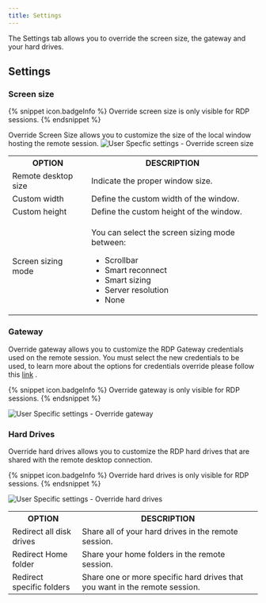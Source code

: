 ```yaml
---
title: Settings
---
```

The Settings tab allows you to override the screen size, the gateway and your hard drives. 

## Settings 

### Screen size 

{% snippet icon.badgeInfo %}
Override screen size is only visible for RDP sessions. 
{% endsnippet %}
 
Override Screen Size allows you to customize the size of the local window hosting the remote session. 
![User Specfic settings - Override screen size](/img/en/rdm/mac/clip10340.png) 

<table>
	<tr>
		<th>
OPTION 
		</th>
		<th>
DESCRIPTION 
		</th>
	</tr>
	<tr>
		<td>
Remote desktop size 
		</td>
		<td>
Indicate the proper window size. 
		</td>
	</tr>
	<tr>
		<td>
Custom width 
		</td>
		<td>
Define the custom width of the window. 
		</td>
	</tr>
	<tr>
		<td>
Custom height 
		</td>
		<td>
Define the custom height of the window. 
		</td>
	</tr>
	<tr>
		<td>
Screen sizing mode 
		</td>
		<td>

You can select the screen sizing mode between:  

* Scrollbar 
* Smart reconnect 
* Smart sizing 
* Server resolution 
* None 
		</td>
	</tr>
</table>

### Gateway 

Override gateway allows you to customize the RDP Gateway credentials used on the remote session. You must select the new credentials to be used, to learn more about the options for credentials override please follow this [link](UserSpecificSettings_Overridecredentials) .  

{% snippet icon.badgeInfo %}
Override gateway is only visible for RDP sessions. 
{% endsnippet %}
 
![User Specific settings - Override gateway](/img/en/rdm/mac/clip10341.png) 

### Hard Drives 

Override hard drives allows you to customize the RDP hard drives that are shared with the remote desktop connection.  

{% snippet icon.badgeInfo %}
Override hard drives is only visible for RDP sessions. 
{% endsnippet %}
 
![User Specific settings - Override hard drives](/img/en/rdm/mac/clip10342.png) 

<table>
	<tr>
		<th>
OPTION 
		</th>
		<th>
DESCRIPTION 
		</th>
	</tr>
	<tr>
		<td>
Redirect all disk drives 
		</td>
		<td>
Share all of your hard drives in the remote session. 
		</td>
	</tr>
	<tr>
		<td>
Redirect Home folder 
		</td>
		<td>
Share your home folders in the remote session. 
		</td>
	</tr>
	<tr>
		<td>
Redirect specific folders 
		</td>
		<td>
Share one or more specific hard drives that you want in the remote session. 
		</td>
	</tr>
</table>



